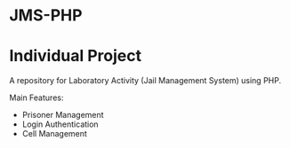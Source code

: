 # JMS-PHP
# Individual Project
A repository for Laboratory Activity (Jail Management System) using PHP.

Main Features:
- Prisoner Management
- Login Authentication
- Cell Management
